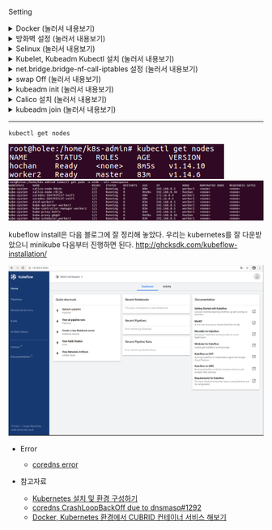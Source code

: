 Setting

<details>
<summary> Docker (눌러서 내용보기) </summary>
<div markdown="1">  

##### 🌼 Docker Download
[dockerInit.sh](dockerInit.sh)

##### 🌼 Sudo 명령없이 Docker 실행
[dockerSudo.sh](dockerSudo.sh)

##### 🌼 docker 특정 버전 다운로드
[docker downgrade](https://docs.docker.com/engine/install/ubuntu/)
```
apt-get install docker-ce=5:18.09.1~3-0~ubuntu-xenial docker-ce-cli=5:18.09.1~3-0~ubuntu-xenial containerd.io
```

##### 🌼 docker cgroup 확인
```
docker info | grep -i cgroup
```

</div>
</details>

<details>
<summary> 방화벽 설정 (눌러서 내용보기) </summary>
<div markdown="1">
kubernetes 환경에서 사용하는 포트는 다음 페이지에 있으며, worker와 master에서 사용하는 포트가 다 다르다.  

https://kubernetes.io/docs/setup/production-environment/tools/kubeadm/install-kubeadm/#check-required-ports  

##### 🌼 MasterNode 방화벽
[firewallMaster.sh](./firewallMaster.sh)

##### 🌼 WorkerNode 방화벽
[firewallWorker.sh](./firewallWorker.sh)

##### 🌼 Calico 포트 방화벽 열기
[firewallCalico.sh](./firewallCalico.sh)

##### 🌼 Flannel 포트 방화벽 열기
[firewallFlannel.sh](./firewallFlannel.sh)

##### 🌼 모든 방화벽 열기
```
systemctl stop firewalld
```

</div>
</details>

<details>
<summary> Selinux (눌러서 내용보기) </summary>
<div markdown="1">  

[selinux.sh](./selinux.sh)

</div>
</details>

<details>
<summary> Kubelet, Kubeadm Kubectl 설치 (눌러서 내용보기) </summary>
<div markdown="1">  

```
sudo apt install apt-transport-https
curl -s https://packages.cloud.google.com/apt/doc/apt-key.gpg | sudo apt-key add
sudo add-apt-repository "deb https://apt.kubernetes.io/ kubernetes-$(lsb_release -cs) main"
sudo apt update
sudo apt install kubelet=1.14.1-00 kubeadm=1.14.1-00 kubectl=1.14.1-00 kubernetes-cni=0.7.5-00

# 패키지가 자동으로 설치, 업그레이드, 제거되지않도록 고정함
sudo apt-mark hold kubelet kubeadm kubectl

kubeadm version
kubelet --version
kubectl version
```

[k8s_install.sh](./k8s_install.sh)  
yum에서 repository문제 시 apt-get으로  
[ubuntu16.04_kubernetes_install.md](./ubuntu16.04_kubernetes_install.md) 참고해서 설치  

1.14.x 버전으로 만들어야하면 아래 소스를 참고해요!  
[k8s_downgrade.sh](./k8s_downgrade.sh)

##### 🌼 kubelet 재실행하기
```
systemctl restart kubelet
```

##### 🌼 kubelet 상태보기
```
systemctl status kubelet
```

##### 🌼 kubelet 로그보기
```
journalctl -xeu kubelet
```

##### 🌼 kubelet 다시 다운로드
```
apt-get purge kubelet && apt-get install kubelet=1.14.0-00
```
</div>
</details>

<details>
<summary> net.bridge.bridge-nf-call-iptables 설정 (눌러서 내용보기) </summary>
<div markdown="1">  

[net_bridge.sh](./net_bridge.sh)

</div>
</details>

<details>
<summary> swap Off (눌러서 내용보기) </summary>
<div markdown="1">  

Kubernetes는 Master, Worker 노드 모두 swap을 off 해야한다.   
Swap이 off 되어 있지 않으면 kubeadm init 단계에서   
`"[ERROR SWAP]: running with swap on is not supported. Please disable swap"` 에러가 출력된다.  
[swapOff.sh](./swapOff.sh)

```
sudo swapoff -a
sudo sed -i '/swap/s/^/#/' /etc/fstab
```
</div>
</details>

<details>
<summary> kubeadm init (눌러서 내용보기) </summary>
<div markdown="1">  

[Create Cluster Kubeadm](https://kubernetes.io/docs/setup/production-environment/tools/kubeadm/create-cluster-kubeadm/)

pod network add-on의 종류에 따라서 `--pod-network-cidr` 설정 값을 다르게 해주어야 한다.   

pod network add-on로 Calico를 사용하므로 `--pod-network-cidr` 설정 값을 `192.168.0.0/16`으로 해야 하지만 가상머신 네트워크 대역인 `192.168.0.5/24`와 겹치기 때문에 `172.16.0.0/16`으로 변경하여 사용하자.

[k8s_init.sh](./k8s_init.sh)

</div>
</details>

<details>
<summary> Calico 설치 (눌러서 내용보기) </summary>
<div markdown="1">  

[Calico 설치](https://docs.projectcalico.org/v3.3/getting-started/kubernetes/installation/calico)  

`kubectl get pods -n kube-system`
 - pod network add-on이 설치되어 있지 않은 상태에서는 CoreDNS가 아직 시작되지 않은 상태를 확인할 수 있다.
![corednserr](./img/corednserr.png)

 - pod network add-on 설치는 Master 노드에서만 한다.   
`kubeadm init` 단계에서 `--pod-network-cidr` 설정 값을 `172.16.0.0/16`으로 변경하여 사용하기는 했지만 Calico YAML 파일에서도 값을 변경하여 설치해야 한다.

[calico.sh](./calico.sh)

- pod network add-on를 설치한 이후에 CoreDNS가 정상적으로 시작된 상태를 확인할 수 있다.
![coredns](./img/coredns.png)

##### CrashLoopBackOff
```
# delete loop
kubectl -n kube-system edit configmap coredns
```
```
kubectl describe pod coredns-fb8bdccf-ppzwm -n kube-system
```

```
kubectl logs -n kube-system coredns-fb8bdccf-ppzwm -n kube-system
```

</div>
</details>

<details>
<summary> kubeadm join (눌러서 내용보기) </summary>
<div markdown="1">   

 Worker 노드가 되기 위해서는 `kubeadm join` 명령어를 실행해서 Master 노드에 등록해야 한다.   
 `kubeadm join` 명령어 실행에 필요한 옵션들은 Master 노드에서 아래 명령어를 실행해서 확인할 수 있다.

```
 kubeadm token create --print-join-command
```

- worker node 등록
```
kubeadm join 192.168.0.5:6443 --token hcfumm.jerovbeueijtcflc --discovery-token-ca-cert-hash sha256:5e895759bvavsdsifsadad0...
```
![join](./img/join.png)
</div>
</details>

--- 

```
kubectl get nodes
```
![getnodes](./img/getnodes.png)
![masterpod](./img/masterpod.png)

kubeflow install은 다음 블로그에 잘 정리해 놓았다. 우리는 kubernetes를 잘 다운받았으니 minikube 다음부터 진행하면 된다.
http://ghcksdk.com/kubeflow-installation/

![kubeflow](./img/kubeflow.png)

- Error
    - [coredns error](https://github.com/kubernetes/kubeadm/issues/1292)  


- 참고자료
    - [Kubernetes 설치 및 환경 구성하기](https://medium.com/finda-tech/overview-8d169b2a54ff)
    - [coredns CrashLoopBackOff due to dnsmasq#1292](https://github.com/kubernetes/kubeadm/issues/1292)
    - [Docker, Kubernetes 환경에서 CUBRID 컨테이너 서비스 해보기](https://www.cubrid.com/blog/3820603)
